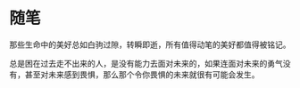 # 随笔

那些生命中的美好总如白驹过隙，转瞬即逝，所有值得动笔的美好都值得被铭记。

总是困在过去走不出来的人，是没有能力去面对未来的，如果连面对未来的勇气没有，甚至对未来感到畏惧，那么那个令你畏惧的未来就很有可能会发生。

<Catalog></Catalog>
